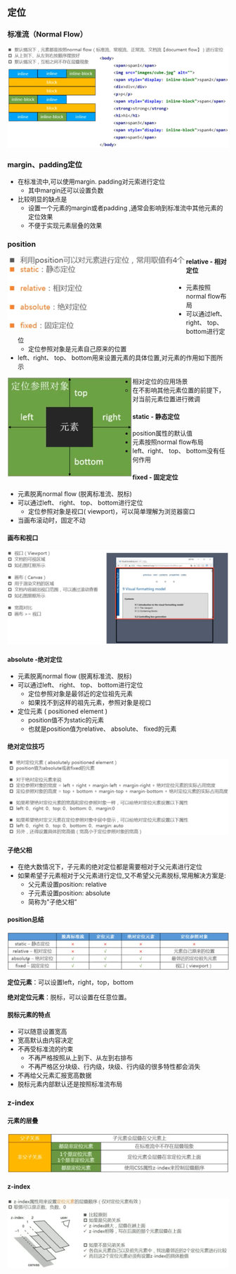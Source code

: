 ## 定位

### 标准流（Normal Flow）

![image-20211112210541524](images/image-20211112210541524.png)

### margin、padding定位

- 在标准流中,可以使用margin. padding对元索进行定位
  - 其中margin还可以设置负数
- 比较明显的缺点是
  - 设置一个元素的margin或者padding ,通常会影响到标准流中其他元素的定位效果
  - 不便于实现元素层叠的效果

### position

<img src="images/image-20211112210624656.png" alt="image-20211112210624656" style="zoom:50%;float:left" />

#### relative - 相对定位

- 元素按照normal flow布局
- 可以通过left、right、 top、 bottom进行定位
  - 定位参照对象是元素自己原来的位置
- left、right、 top、 bottom用来设置元素的具体位置,对元素的作用如下图所示

<img src="images/image-20211112210840333.png" alt="image-20211112210840333" style="zoom:50%;float:left" />

- 相对定位的应用场景
  - 在不影响其他元素位置的前提下，对当前元素位置进行微调

#### static - 静态定位

- position属性的默认值
- 元素按照normal flow布局
- left、right、 top、 bottom没有任何作用

#### fixed - 固定定位

- 元素脱离normal flow (脱离标准流、脱标)
- 可以通过left、 right、 top、 bottom进行定位
  - 定位参照对象是视口( viewport)，可以简单理解为浏览器窗口
- 当画布滚动时，固定不动

#### 画布和视口

![image-20211112213527267](images/image-20211112213527267.png)

#### absolute -绝对定位

- 元素脱离normal flow (脱离标准流、脱标)
- 可以通过left、 right、 top、 bottom进行定位
  - 定位参照对象是最邻近的定位祖先元素
  - 如果找不到这样的祖先元素，参照对象是视口
- 定位元素 ( positioned element )
  - position值不为static的元素
  - 也就是position值为relative、 absolute、 fixed的元素

#### 绝对定位技巧

![image-20211113160504054](images/image-20211113160504054.png)

#### 子绝父相

- 在绝大数情况下，子元素的绝对定位都是需要相对于父元素进行定位
- 如果希望子元素相对于父元素进行定位,又不希望父元素脱标,常用解决方案是:
  - 父元素设置position: relative
  - 子元素设置position: absolute
  - 简称为"子绝父相”

#### position总结

![image-20211112213856691](images/image-20211112213856691.png)

**定位元素**：可以设置left，right，top，bottom

**绝对定位元素**：脱标，可以设置在任意位置。

#### 脱标元素的特点

- 可以随意设置宽高
- 宽高默认由内容决定
- 不再受标准流的约束
  - 不再严格按照从上到下、从左到右排布
  - 不再严格区分块级、行内级，块级、行内级的很多特性都会消失
- 不再给父元素汇报宽高数据
- 脱标元素内部默认还是按照标准流布局

### z-index

#### 元素的层叠

![image-20211113164829636](images/image-20211113164829636.png)

#### z-index

![image-20211113165417064](images/image-20211113165417064.png)


